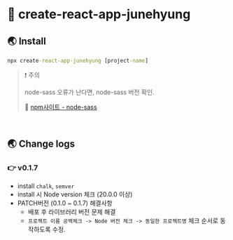 # 🐳 create-react-app-junehyung

## 🌏 Install

```cmd
npx create-react-app-junehyung [project-name]
```

> ❗ 주의
>
> node-sass 오류가 난다면, node-sass 버전 확인.
>
> 📘 [npm사이트 - node-sass](https://www.npmjs.com/package/node-sass)
<br/>

## 🌏 Change logs

### 👉 v0.1.7

* install `chalk`, `semver`
* install 시 Node version 체크 (20.0.0 이상)
* PATCH버전 (0.1.0 ~ 0.1.7) 해결사항
  * 배포 후 라이브러리 버전 문제 해결
  * `프로젝트 이름 공백체크 -> Node 버전 체크 -> 동일한 프로젝트명` 체크 순서로 동작하도록 수정.
